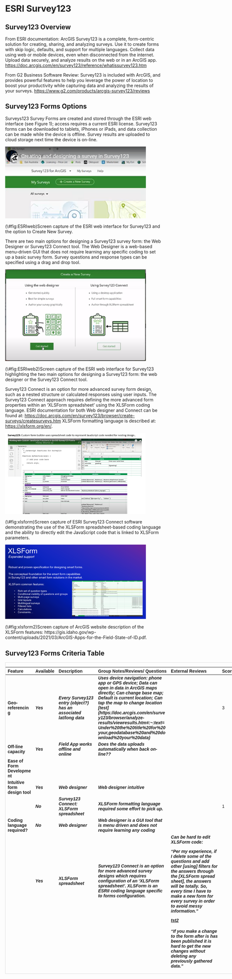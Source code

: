 # ESRI Survey123

## Survey123 Overview

From ESRI documentation: ArcGIS Survey123 is a complete, form-centric solution for creating, sharing, and analyzing surveys. Use it to create forms with skip logic, defaults, and support for multiple languages. Collect data using web or mobile devices, even when disconnected from the internet. Upload data securely, and analyze results on the web or in an ArcGIS app. 
https://doc.arcgis.com/en/survey123/reference/whatissurvey123.htm

From G2 Business Software Review: Survey123 is included with ArcGIS, and provides powerful features to help you leverage the power of location to boost your productivity while capturing data and analyzing the results of your surveys. https://www.g2.com/products/arcgis-survey123/reviews

## Survey123 Forms Options

Surveys123 Survey Forms are created and stored through the ESRI web interface (see Figure 1); access requires a current ESRI license. Survey123 forms can be downloaded to tablets, iPhones or iPads, and data collection can be made while the device is offline. Survey results are uploaded to cloud storage next time the device is on-line. 

<div class="figure">
<img src="figures/survey123/ESRIweb.png" alt="Screen capture of the ESRI web interface for Survey123 and the option to Create New Survey." width="90%" />
<p class="caption">(\#fig:ESRIweb)Screen capture of the ESRI web interface for Survey123 and the option to Create New Survey.</p>
</div>

There are two main options for designing a Survey123 survey form: the Web Designer or Survey123 Connect tool. The Web Designer is a web-based menu-driven GUI that does not require learning any specific coding to set up a basic survey form.  Survey questions and response types can be specified using a drag and drop tool.

<div class="figure">
<img src="figures/survey123/ESRIweb2.png" alt="Screen capture of the ESRI web interface for Survey123 highlighting the two main options for designing a Survey123 form: the web designer or the Survey123 Connect tool." width="90%" />
<p class="caption">(\#fig:ESRIweb2)Screen capture of the ESRI web interface for Survey123 highlighting the two main options for designing a Survey123 form: the web designer or the Survey123 Connect tool.</p>
</div>

Survey123 Connect is an option for more advanced survey form design, such as a nested structure or calculated responses using user inputs.  The Survey123 Connect approach requires defining the more advanced form properties within an ‘XLSForm spreadsheet’ using the XLSForm coding language.  ESRI documentation for both Web designer and Connect can be found at: https://doc.arcgis.com/en/survey123/browser/create-surveys/createsurveys.htm
XLSForm formatting language is described at: https://xlsform.org/en/.

<div class="figure">
<img src="figures/survey123/survey123_xlsform.png" alt="Screen capture of ESRI Survey123 Connect software demonstrating the use of the XLSForm spreadsheet-based coding language and the ability to directly edit the JavaScript code that is linked to XLSForm parameters." width="90%" />
<p class="caption">(\#fig:xlsform)Screen capture of ESRI Survey123 Connect software demonstrating the use of the XLSForm spreadsheet-based coding language and the ability to directly edit the JavaScript code that is linked to XLSForm parameters.</p>
</div>


<div class="figure">
<img src="figures/survey123/survey123_xlsform2.png" alt="Screen capture of ArcGIS website description of the XLSForm features: https://gis.idaho.gov/wp-content/uploads/2021/03/ArcGIS-Apps-for-the-Field-State-of-ID.pdf." width="90%" />
<p class="caption">(\#fig:xlsform2)Screen capture of ArcGIS website description of the XLSForm features: https://gis.idaho.gov/wp-content/uploads/2021/03/ArcGIS-Apps-for-the-Field-State-of-ID.pdf.</p>
</div>


## Survey123 Forms Criteria Table






<div style="border: 1px solid #ddd; padding: 0px; overflow-y: scroll; height:1000px; overflow-x: scroll; width:1200px;  margin-left: auto; margin-right: auto;" class="table"><table class=" lightable-paper" style='font-family: "Arial Narrow", arial, helvetica, sans-serif; margin-left: auto; margin-right: auto;'>
 <thead>
  <tr>
   <th style="text-align:left;position: sticky; top:0; background-color: #FFFFFF;position: sticky; top:0; background-color: #FFFFFF;"> Feature </th>
   <th style="text-align:left;position: sticky; top:0; background-color: #FFFFFF;position: sticky; top:0; background-color: #FFFFFF;"> Available </th>
   <th style="text-align:left;position: sticky; top:0; background-color: #FFFFFF;position: sticky; top:0; background-color: #FFFFFF;"> Description </th>
   <th style="text-align:left;position: sticky; top:0; background-color: #FFFFFF;position: sticky; top:0; background-color: #FFFFFF;"> Group Notes/Reviews/ Questions </th>
   <th style="text-align:left;position: sticky; top:0; background-color: #FFFFFF;position: sticky; top:0; background-color: #FFFFFF;"> External Reviews </th>
   <th style="text-align:left;position: sticky; top:0; background-color: #FFFFFF;position: sticky; top:0; background-color: #FFFFFF;"> Score (0-3) </th>
   <th style="text-align:left;position: sticky; top:0; background-color: #FFFFFF;position: sticky; top:0; background-color: #FFFFFF;"> QC </th>
  </tr>
 </thead>
<tbody>
  <tr>
   <td style="text-align:left;min-width: 1.5cm; font-weight: bold;max-width: 2cm; font-weight: bold;"> Geo-referencing </td>
   <td style="text-align:left;max-width: 1cm; font-weight: bold;font-style: italic;"> Yes </td>
   <td style="text-align:left;min-width: 2.5cm; font-weight: bold;font-style: italic;max-width: 3cm; font-weight: bold;font-style: italic;"> Every Survey123 entry (object?) has an associated lat/long data </td>
   <td style="text-align:left;min-width: 3.5cm; font-weight: bold;font-style: italic;max-width: 4cm; font-weight: bold;font-style: italic;"> Uses device navigation: phone app or GPS device; Data can open in data in ArcGIS maps directly; Can change base map; Default is current location; Can tap the map to change location [test](https://doc.arcgis.com/en/survey123/browser/analyze-results/viewresults.htm#:~:text=Under%20the%20title%20for%20your,geodatabase%20and%20download%20your%20data) </td>
   <td style="text-align:left;min-width: 3.5cm; font-weight: bold;font-style: italic;max-width: 4cm; font-weight: bold;font-style: italic;">  </td>
   <td style="text-align:left;"> 3 </td>
   <td style="text-align:left;">  </td>
  </tr>
  <tr>
   <td style="text-align:left;min-width: 1.5cm; font-weight: bold;max-width: 2cm; font-weight: bold;"> Off-line capacity </td>
   <td style="text-align:left;max-width: 1cm; font-weight: bold;font-style: italic;"> Yes </td>
   <td style="text-align:left;min-width: 2.5cm; font-weight: bold;font-style: italic;max-width: 3cm; font-weight: bold;font-style: italic;"> Field App works offline and online </td>
   <td style="text-align:left;min-width: 3.5cm; font-weight: bold;font-style: italic;max-width: 4cm; font-weight: bold;font-style: italic;"> Does the data uploads automatically when back on-line?? </td>
   <td style="text-align:left;min-width: 3.5cm; font-weight: bold;font-style: italic;max-width: 4cm; font-weight: bold;font-style: italic;">  </td>
   <td style="text-align:left;">  </td>
   <td style="text-align:left;">  </td>
  </tr>
  <tr>
   <td style="text-align:left;min-width: 1.5cm; font-weight: bold;max-width: 2cm; font-weight: bold;"> Ease of Form Development </td>
   <td style="text-align:left;max-width: 1cm; font-weight: bold;font-style: italic;">  </td>
   <td style="text-align:left;min-width: 2.5cm; font-weight: bold;font-style: italic;max-width: 3cm; font-weight: bold;font-style: italic;">  </td>
   <td style="text-align:left;min-width: 3.5cm; font-weight: bold;font-style: italic;max-width: 4cm; font-weight: bold;font-style: italic;">  </td>
   <td style="text-align:left;min-width: 3.5cm; font-weight: bold;font-style: italic;max-width: 4cm; font-weight: bold;font-style: italic;">  </td>
   <td style="text-align:left;">  </td>
   <td style="text-align:left;">  </td>
  </tr>
  <tr>
   <td style="text-align:left;min-width: 1.5cm; font-weight: bold;max-width: 2cm; font-weight: bold;"> Intuitive form design tool </td>
   <td style="text-align:left;max-width: 1cm; font-weight: bold;font-style: italic;"> Yes </td>
   <td style="text-align:left;min-width: 2.5cm; font-weight: bold;font-style: italic;max-width: 3cm; font-weight: bold;font-style: italic;"> Web designer </td>
   <td style="text-align:left;min-width: 3.5cm; font-weight: bold;font-style: italic;max-width: 4cm; font-weight: bold;font-style: italic;"> Web designer intuitive </td>
   <td style="text-align:left;min-width: 3.5cm; font-weight: bold;font-style: italic;max-width: 4cm; font-weight: bold;font-style: italic;">  </td>
   <td style="text-align:left;">  </td>
   <td style="text-align:left;">  </td>
  </tr>
  <tr>
   <td style="text-align:left;min-width: 1.5cm; font-weight: bold;max-width: 2cm; font-weight: bold;">  </td>
   <td style="text-align:left;max-width: 1cm; font-weight: bold;font-style: italic;"> No </td>
   <td style="text-align:left;min-width: 2.5cm; font-weight: bold;font-style: italic;max-width: 3cm; font-weight: bold;font-style: italic;"> Survey123 Connect: XLSForm spreadsheet </td>
   <td style="text-align:left;min-width: 3.5cm; font-weight: bold;font-style: italic;max-width: 4cm; font-weight: bold;font-style: italic;"> XLSForm formatting language required some effort to pick up. </td>
   <td style="text-align:left;min-width: 3.5cm; font-weight: bold;font-style: italic;max-width: 4cm; font-weight: bold;font-style: italic;">  </td>
   <td style="text-align:left;"> 1 </td>
   <td style="text-align:left;">  </td>
  </tr>
  <tr>
   <td style="text-align:left;min-width: 1.5cm; font-weight: bold;max-width: 2cm; font-weight: bold;"> Coding language required? </td>
   <td style="text-align:left;max-width: 1cm; font-weight: bold;font-style: italic;"> No </td>
   <td style="text-align:left;min-width: 2.5cm; font-weight: bold;font-style: italic;max-width: 3cm; font-weight: bold;font-style: italic;"> Web designer </td>
   <td style="text-align:left;min-width: 3.5cm; font-weight: bold;font-style: italic;max-width: 4cm; font-weight: bold;font-style: italic;"> Web designer is a GUI tool that is menu driven and does not require learning any coding </td>
   <td style="text-align:left;min-width: 3.5cm; font-weight: bold;font-style: italic;max-width: 4cm; font-weight: bold;font-style: italic;">  </td>
   <td style="text-align:left;">  </td>
   <td style="text-align:left;">  </td>
  </tr>
  <tr>
   <td style="text-align:left;min-width: 1.5cm; font-weight: bold;max-width: 2cm; font-weight: bold;">  </td>
   <td style="text-align:left;max-width: 1cm; font-weight: bold;font-style: italic;"> Yes </td>
   <td style="text-align:left;min-width: 2.5cm; font-weight: bold;font-style: italic;max-width: 3cm; font-weight: bold;font-style: italic;"> XLSForm spreadsheet </td>
   <td style="text-align:left;min-width: 3.5cm; font-weight: bold;font-style: italic;max-width: 4cm; font-weight: bold;font-style: italic;"> Survey123 Connect is an option for more advanced survey designs which requires configuration of an ‘XLSForm spreadsheet’.  XLSForm is an ESRII coding language specific to forms configuration. </td>
   <td style="text-align:left;min-width: 3.5cm; font-weight: bold;font-style: italic;max-width: 4cm; font-weight: bold;font-style: italic;"> Can be hard to edit XLSForm code: 

“Per my experience, if I delete some of the questions and add other [using] filters for the answers through the [XLSForm spread sheet], the answers will be totally. So, every time I have to make a new form for every survey in order to avoid messy information.”     

[tst2](https://www.g2.com/products/arcgis-survey123/reviews?page=2#survey-response-2154622) </td>
   <td style="text-align:left;">  </td>
   <td style="text-align:left;">  </td>
  </tr>
  <tr>
   <td style="text-align:left;min-width: 1.5cm; font-weight: bold;max-width: 2cm; font-weight: bold;">  </td>
   <td style="text-align:left;max-width: 1cm; font-weight: bold;font-style: italic;">  </td>
   <td style="text-align:left;min-width: 2.5cm; font-weight: bold;font-style: italic;max-width: 3cm; font-weight: bold;font-style: italic;">  </td>
   <td style="text-align:left;min-width: 3.5cm; font-weight: bold;font-style: italic;max-width: 4cm; font-weight: bold;font-style: italic;">  </td>
   <td style="text-align:left;min-width: 3.5cm; font-weight: bold;font-style: italic;max-width: 4cm; font-weight: bold;font-style: italic;"> “If you make a change to the form after is has been published it is hard to get the new changes without deleting any previously gathered data.”  

 [tst3](https://www.g2.com/products/arcgis-survey123/reviews#survey-response-2728634) </td>
   <td style="text-align:left;">  </td>
   <td style="text-align:left;">  </td>
  </tr>
  <tr>
   <td style="text-align:left;min-width: 1.5cm; font-weight: bold;max-width: 2cm; font-weight: bold;"> Form Logic and Validation </td>
   <td style="text-align:left;max-width: 1cm; font-weight: bold;font-style: italic;">  </td>
   <td style="text-align:left;min-width: 2.5cm; font-weight: bold;font-style: italic;max-width: 3cm; font-weight: bold;font-style: italic;">  </td>
   <td style="text-align:left;min-width: 3.5cm; font-weight: bold;font-style: italic;max-width: 4cm; font-weight: bold;font-style: italic;">  </td>
   <td style="text-align:left;min-width: 3.5cm; font-weight: bold;font-style: italic;max-width: 4cm; font-weight: bold;font-style: italic;">  </td>
   <td style="text-align:left;">  </td>
   <td style="text-align:left;">  </td>
  </tr>
  <tr>
   <td style="text-align:left;min-width: 1.5cm; font-weight: bold;max-width: 2cm; font-weight: bold;"> Constrained choices </td>
   <td style="text-align:left;max-width: 1cm; font-weight: bold;font-style: italic;"> Yes </td>
   <td style="text-align:left;min-width: 2.5cm; font-weight: bold;font-style: italic;max-width: 3cm; font-weight: bold;font-style: italic;"> Web Designer </td>
   <td style="text-align:left;min-width: 3.5cm; font-weight: bold;font-style: italic;max-width: 4cm; font-weight: bold;font-style: italic;"> -Restricted lengths, Default values (e.g., Date, Time from device) </td>
   <td style="text-align:left;min-width: 3.5cm; font-weight: bold;font-style: italic;max-width: 4cm; font-weight: bold;font-style: italic;">  </td>
   <td style="text-align:left;">  </td>
   <td style="text-align:left;">  </td>
  </tr>
  <tr>
   <td style="text-align:left;min-width: 1.5cm; font-weight: bold;max-width: 2cm; font-weight: bold;">  </td>
   <td style="text-align:left;max-width: 1cm; font-weight: bold;font-style: italic;"> Yes </td>
   <td style="text-align:left;min-width: 2.5cm; font-weight: bold;font-style: italic;max-width: 3cm; font-weight: bold;font-style: italic;"> Survey123 Connect: XLSForm spreadsheet </td>
   <td style="text-align:left;min-width: 3.5cm; font-weight: bold;font-style: italic;max-width: 4cm; font-weight: bold;font-style: italic;"> Above functionality, plus more advanced options such as: - select multiple responses from a list;smart fields: expressions and formulas to control the allowable input (e.g., total percentage &lt;= 100%)

- Auto limit by partial input

- Auto-completed suggestion </td>
   <td style="text-align:left;min-width: 3.5cm; font-weight: bold;font-style: italic;max-width: 4cm; font-weight: bold;font-style: italic;">  </td>
   <td style="text-align:left;">  </td>
   <td style="text-align:left;">  </td>
  </tr>
  <tr>
   <td style="text-align:left;min-width: 1.5cm; font-weight: bold;max-width: 2cm; font-weight: bold;"> Rules guiding answer series (e.g., “Conditional Questions” and “Skips”) </td>
   <td style="text-align:left;max-width: 1cm; font-weight: bold;font-style: italic;"> Yes </td>
   <td style="text-align:left;min-width: 2.5cm; font-weight: bold;font-style: italic;max-width: 3cm; font-weight: bold;font-style: italic;"> Web Designer  </td>
   <td style="text-align:left;min-width: 3.5cm; font-weight: bold;font-style: italic;max-width: 4cm; font-weight: bold;font-style: italic;"> This can be done with Web Designer using the ‘Set rule function’; However, in Web Designer, this function is limited to Single choice, Dropdown, Likert scale, and Rating questions </td>
   <td style="text-align:left;min-width: 3.5cm; font-weight: bold;font-style: italic;max-width: 4cm; font-weight: bold;font-style: italic;"> [tst4](https://support.esri.com/en/technical-article/000022942) </td>
   <td style="text-align:left;">  </td>
   <td style="text-align:left;">  </td>
  </tr>
  <tr>
   <td style="text-align:left;min-width: 1.5cm; font-weight: bold;max-width: 2cm; font-weight: bold;">  </td>
   <td style="text-align:left;max-width: 1cm; font-weight: bold;font-style: italic;"> Yes </td>
   <td style="text-align:left;min-width: 2.5cm; font-weight: bold;font-style: italic;max-width: 3cm; font-weight: bold;font-style: italic;"> Survey123 Connect: XLSForm spreadsheet </td>
   <td style="text-align:left;min-width: 3.5cm; font-weight: bold;font-style: italic;max-width: 4cm; font-weight: bold;font-style: italic;">  </td>
   <td style="text-align:left;min-width: 3.5cm; font-weight: bold;font-style: italic;max-width: 4cm; font-weight: bold;font-style: italic;">  </td>
   <td style="text-align:left;">  </td>
   <td style="text-align:left;">  </td>
  </tr>
  <tr>
   <td style="text-align:left;min-width: 1.5cm; font-weight: bold;max-width: 2cm; font-weight: bold;"> Form Look and Feel </td>
   <td style="text-align:left;max-width: 1cm; font-weight: bold;font-style: italic;">  </td>
   <td style="text-align:left;min-width: 2.5cm; font-weight: bold;font-style: italic;max-width: 3cm; font-weight: bold;font-style: italic;">  </td>
   <td style="text-align:left;min-width: 3.5cm; font-weight: bold;font-style: italic;max-width: 4cm; font-weight: bold;font-style: italic;">  </td>
   <td style="text-align:left;min-width: 3.5cm; font-weight: bold;font-style: italic;max-width: 4cm; font-weight: bold;font-style: italic;">  </td>
   <td style="text-align:left;">  </td>
   <td style="text-align:left;">  </td>
  </tr>
  <tr>
   <td style="text-align:left;min-width: 1.5cm; font-weight: bold;max-width: 2cm; font-weight: bold;"> Flexibility to configure in a logical order for field entry </td>
   <td style="text-align:left;max-width: 1cm; font-weight: bold;font-style: italic;"> No </td>
   <td style="text-align:left;min-width: 2.5cm; font-weight: bold;font-style: italic;max-width: 3cm; font-weight: bold;font-style: italic;"> Web Designer  </td>
   <td style="text-align:left;min-width: 3.5cm; font-weight: bold;font-style: italic;max-width: 4cm; font-weight: bold;font-style: italic;">  </td>
   <td style="text-align:left;min-width: 3.5cm; font-weight: bold;font-style: italic;max-width: 4cm; font-weight: bold;font-style: italic;">  </td>
   <td style="text-align:left;">  </td>
   <td style="text-align:left;">  </td>
  </tr>
  <tr>
   <td style="text-align:left;min-width: 1.5cm; font-weight: bold;max-width: 2cm; font-weight: bold;">  </td>
   <td style="text-align:left;max-width: 1cm; font-weight: bold;font-style: italic;"> Yes </td>
   <td style="text-align:left;min-width: 2.5cm; font-weight: bold;font-style: italic;max-width: 3cm; font-weight: bold;font-style: italic;"> Survey123 Connect: XLSForm spreadsheet </td>
   <td style="text-align:left;min-width: 3.5cm; font-weight: bold;font-style: italic;max-width: 4cm; font-weight: bold;font-style: italic;"> In trial demo (Appendix 3): The XLSForm coding was required to represent a nested sampling design; this effort was time consuming to optimize </td>
   <td style="text-align:left;min-width: 3.5cm; font-weight: bold;font-style: italic;max-width: 4cm; font-weight: bold;font-style: italic;">  </td>
   <td style="text-align:left;">  </td>
   <td style="text-align:left;">  </td>
  </tr>
  <tr>
   <td style="text-align:left;min-width: 1.5cm; font-weight: bold;max-width: 2cm; font-weight: bold;"> Different styles of question types </td>
   <td style="text-align:left;max-width: 1cm; font-weight: bold;font-style: italic;"> Yes </td>
   <td style="text-align:left;min-width: 2.5cm; font-weight: bold;font-style: italic;max-width: 3cm; font-weight: bold;font-style: italic;"> Web Designer  </td>
   <td style="text-align:left;min-width: 3.5cm; font-weight: bold;font-style: italic;max-width: 4cm; font-weight: bold;font-style: italic;"> Yes, both Web designer and Connect provide a range of question types: </td>
   <td style="text-align:left;min-width: 3.5cm; font-weight: bold;font-style: italic;max-width: 4cm; font-weight: bold;font-style: italic;"> https://doc.arcgis.com/en/survey123/browser/create-surveys/webdesigneressentials.htm </td>
   <td style="text-align:left;">  </td>
   <td style="text-align:left;">  </td>
  </tr>
  <tr>
   <td style="text-align:left;min-width: 1.5cm; font-weight: bold;max-width: 2cm; font-weight: bold;">  </td>
   <td style="text-align:left;max-width: 1cm; font-weight: bold;font-style: italic;"> Yes </td>
   <td style="text-align:left;min-width: 2.5cm; font-weight: bold;font-style: italic;max-width: 3cm; font-weight: bold;font-style: italic;"> Survey123 Connect: XLSForm spreadsheet </td>
   <td style="text-align:left;min-width: 3.5cm; font-weight: bold;font-style: italic;max-width: 4cm; font-weight: bold;font-style: italic;">  </td>
   <td style="text-align:left;min-width: 3.5cm; font-weight: bold;font-style: italic;max-width: 4cm; font-weight: bold;font-style: italic;">  </td>
   <td style="text-align:left;">  </td>
   <td style="text-align:left;">  </td>
  </tr>
  <tr>
   <td style="text-align:left;min-width: 1.5cm; font-weight: bold;max-width: 2cm; font-weight: bold;"> Form Storage and Permissions Management </td>
   <td style="text-align:left;max-width: 1cm; font-weight: bold;font-style: italic;"> Yes </td>
   <td style="text-align:left;min-width: 2.5cm; font-weight: bold;font-style: italic;max-width: 3cm; font-weight: bold;font-style: italic;">  </td>
   <td style="text-align:left;min-width: 3.5cm; font-weight: bold;font-style: italic;max-width: 4cm; font-weight: bold;font-style: italic;">  </td>
   <td style="text-align:left;min-width: 3.5cm; font-weight: bold;font-style: italic;max-width: 4cm; font-weight: bold;font-style: italic;">  </td>
   <td style="text-align:left;">  </td>
   <td style="text-align:left;">  </td>
  </tr>
  <tr>
   <td style="text-align:left;min-width: 1.5cm; font-weight: bold;max-width: 2cm; font-weight: bold;"> Muti-users of an app </td>
   <td style="text-align:left;max-width: 1cm; font-weight: bold;font-style: italic;"> Yes </td>
   <td style="text-align:left;min-width: 2.5cm; font-weight: bold;font-style: italic;max-width: 3cm; font-weight: bold;font-style: italic;"> More than one user can submit data to an app at a time (same database); Survey123 HUB: can review responses by user </td>
   <td style="text-align:left;min-width: 3.5cm; font-weight: bold;font-style: italic;max-width: 4cm; font-weight: bold;font-style: italic;">  </td>
   <td style="text-align:left;min-width: 3.5cm; font-weight: bold;font-style: italic;max-width: 4cm; font-weight: bold;font-style: italic;">  </td>
   <td style="text-align:left;">  </td>
   <td style="text-align:left;">  </td>
  </tr>
  <tr>
   <td style="text-align:left;min-width: 1.5cm; font-weight: bold;max-width: 2cm; font-weight: bold;"> Real-time Data Review </td>
   <td style="text-align:left;max-width: 1cm; font-weight: bold;font-style: italic;"> Yes </td>
   <td style="text-align:left;min-width: 2.5cm; font-weight: bold;font-style: italic;max-width: 3cm; font-weight: bold;font-style: italic;"> Survey123 HUB </td>
   <td style="text-align:left;min-width: 3.5cm; font-weight: bold;font-style: italic;max-width: 4cm; font-weight: bold;font-style: italic;"> The HUB webbased tool allows one to review raw data and summarize data submitted to each survey in the ‘Data’ and ‘Analyze’ tabs; Other summaries: word clouds, frequency plots </td>
   <td style="text-align:left;min-width: 3.5cm; font-weight: bold;font-style: italic;max-width: 4cm; font-weight: bold;font-style: italic;">  </td>
   <td style="text-align:left;">  </td>
   <td style="text-align:left;">  </td>
  </tr>
  <tr>
   <td style="text-align:left;min-width: 1.5cm; font-weight: bold;max-width: 2cm; font-weight: bold;">  </td>
   <td style="text-align:left;max-width: 1cm; font-weight: bold;font-style: italic;"> No </td>
   <td style="text-align:left;min-width: 2.5cm; font-weight: bold;font-style: italic;max-width: 3cm; font-weight: bold;font-style: italic;"> Survey123 Connect </td>
   <td style="text-align:left;min-width: 3.5cm; font-weight: bold;font-style: italic;max-width: 4cm; font-weight: bold;font-style: italic;"> In trial demo, it was difficult to produce a listing of the lengths which was needed for field QC </td>
   <td style="text-align:left;min-width: 3.5cm; font-weight: bold;font-style: italic;max-width: 4cm; font-weight: bold;font-style: italic;">  </td>
   <td style="text-align:left;">  </td>
   <td style="text-align:left;">  </td>
  </tr>
  <tr>
   <td style="text-align:left;min-width: 1.5cm; font-weight: bold;max-width: 2cm; font-weight: bold;"> Real-time Edit (“on the fly”) </td>
   <td style="text-align:left;max-width: 1cm; font-weight: bold;font-style: italic;"> Yes </td>
   <td style="text-align:left;min-width: 2.5cm; font-weight: bold;font-style: italic;max-width: 3cm; font-weight: bold;font-style: italic;"> User needs to open a separate tab to edit the responses </td>
   <td style="text-align:left;min-width: 3.5cm; font-weight: bold;font-style: italic;max-width: 4cm; font-weight: bold;font-style: italic;">  </td>
   <td style="text-align:left;min-width: 3.5cm; font-weight: bold;font-style: italic;max-width: 4cm; font-weight: bold;font-style: italic;">  </td>
   <td style="text-align:left;">  </td>
   <td style="text-align:left;">  </td>
  </tr>
  <tr>
   <td style="text-align:left;min-width: 1.5cm; font-weight: bold;max-width: 2cm; font-weight: bold;"> Multiple-language options </td>
   <td style="text-align:left;max-width: 1cm; font-weight: bold;font-style: italic;"> Yes </td>
   <td style="text-align:left;min-width: 2.5cm; font-weight: bold;font-style: italic;max-width: 3cm; font-weight: bold;font-style: italic;"> Form can be transposed to other languages; language of stored responses can be specified. </td>
   <td style="text-align:left;min-width: 3.5cm; font-weight: bold;font-style: italic;max-width: 4cm; font-weight: bold;font-style: italic;">  </td>
   <td style="text-align:left;min-width: 3.5cm; font-weight: bold;font-style: italic;max-width: 4cm; font-weight: bold;font-style: italic;">  </td>
   <td style="text-align:left;">  </td>
   <td style="text-align:left;">  </td>
  </tr>
</tbody>
</table></div>

